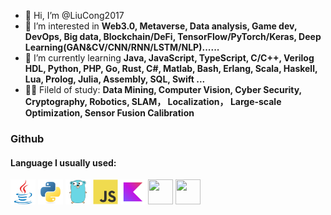 - 👋 Hi, I’m @LiuCong2017
- 👀 I’m interested in <b>Web3.0, Metaverse, Data analysis, Game dev, DevOps, Big data, Blockchain/DeFi, TensorFlow/PyTorch/Keras, Deep Learning(GAN&CV/CNN/RNN/LSTM/NLP)......</b>
- 🌱 I’m currently learning <b>Java, JavaScript, TypeScript, C/C++, Verilog HDL, Python, PHP, Go, Rust, C#, Matlab, Bash, Erlang, Scala, Haskell, Lua, Prolog, Julia, Assembly, SQL, Swift ...</b>  
- 👨‍💻 Fileld of study: <b>Data Mining, Computer Vision, Cyber Security, Cryptography, Robotics, SLAM， Localization， Large-scale Optimization, Sensor Fusion Calibration</b>


### Github

#### Language I usually used:
<span>
    <img src="https://raw.githubusercontent.com/devicons/devicon/master/icons/java/java-original.svg" width="40" height="40"/>
    </span>
    <span>
      <img src="https://raw.githubusercontent.com/devicons/devicon/master/icons/python/python-original.svg" width="40" height="40"/>
      <img src="https://raw.githubusercontent.com/devicons/devicon/master/icons/go/go-original.svg" width="40" height="40"/>
    </span>
    <span>
      <img src="https://raw.githubusercontent.com/devicons/devicon/master/icons/javascript/javascript-original.svg" width="40" height="40"/>
      <img src="https://raw.githubusercontent.com/devicons/devicon/master/icons/kotlin/kotlin-original.svg" width="40" height="40"/>
    </span>
    <span>
      <img src="https://github.com/isocpp/logos/blob/master/cpp_logo.svg" width="40" height="40"/>
      <img src="https://user-images.githubusercontent.com/25181517/121405384-444d7300-c95d-11eb-959f-913020d3bf90.png" width="40" height="40"/>
      <img src="https://github.com/LiuCong2017/lc-my-example/blob/master/example-frontend/icons/rust.svg" width="40" height="40/>
    </span>

    
<!--- 
- 💞️ I’m looking to collaborate on ...
- 📫 How to reach me ...
--->

<!---
LiuCong2017/LiuCong2017 is a ✨ special ✨ repository because its `README.md` (this file) appears on your GitHub profile.
You can click the Preview link to take a look at your changes.
--->
